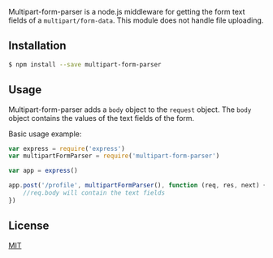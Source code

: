 Multipart-form-parser is a node.js middleware for getting the form text fields of a `multipart/form-data`. This module does not handle file uploading.

## Installation

```sh
$ npm install --save multipart-form-parser
```

## Usage

Multipart-form-parser adds a `body` object to the `request` object. The `body` object contains the values of the text fields of the form.

Basic usage example:

```javascript
var express = require('express')
var multipartFormParser = require('multipart-form-parser')

var app = express()

app.post('/profile', multipartFormParser(), function (req, res, next) {
	//req.body will contain the text fields 
})
```

## License

[MIT](LICENSE)